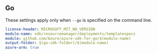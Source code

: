 ## Go

These settings apply only when `--go` is specified on the command line.


``` yaml $(go) && $(track2)
license-header: MICROSOFT_MIT_NO_VERSION
module-name: sdk/resourcemanager/deployments/templatespecs
module: github.com/Azure/azure-sdk-for-go/$(module-name)
output-folder: $(go-sdk-folder)/$(module-name)
azure-arm: true
```

